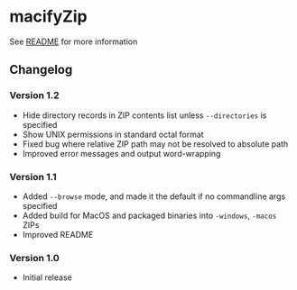 # macifyZip

See [README](./README.md) for more information

## Changelog

### Version 1.2

- Hide directory records in ZIP contents list unless `--directories` is specified
- Show UNIX permissions in standard octal format
- Fixed bug where relative ZIP path may not be resolved to absolute path
- Improved error messages and output word-wrapping

### Version 1.1

- Added `--browse` mode, and made it the default if no commandline args specified
- Added build for MacOS and packaged binaries into `-windows`, `-macos` ZIPs
- Improved README

### Version 1.0

- Initial release
